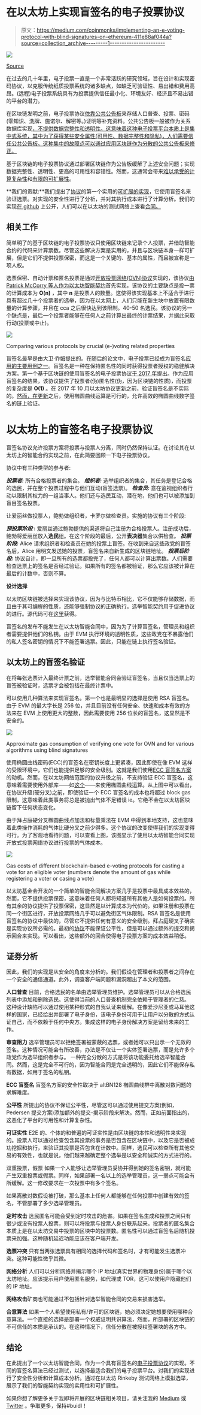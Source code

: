 # 在以太坊上实现盲签名的电子投票协议

> 原文：<https://medium.com/coinmonks/implementing-an-e-voting-protocol-with-blind-signatures-on-ethereum-411e88af044a?source=collection_archive---------1----------------------->

![](img/a1e5d5c7e516b122ec7febd857a836b9.png)

[Source](https://www.brennancenter.org/blog/restore-ex-felons-voting-rights-its-right-thing)

在过去的几十年里，电子投票一直是一个非常活跃的研究领域，旨在设计和实现密码协议，以克服传统纸质投票系统的诸多缺点，如缺乏可验证性、易出错和费用高昂。(远程)电子投票系统具有为投票提供信任最小化、环境友好、经济且不易出错的平台的潜力。

在区块链发明之前，电子投票协议[依靠公共公告板](https://www.usenix.org/legacy/event/sec08/tech/full_papers/adida/adida.pdf)来存储人口普查、投票、密码(零知识、洗牌、施诺尔、解密等。)证明等补充资料。公共公告板一般被作为关系数据库实现[，不提供数据完整性和透明性。这意味着这种电子投票平台本质上是集中式系统，其中为了获得某些安全属性(可用性、数据完整性和隐私)，人们需要信任公共公告板。这种集中的故障点可以通过应用区块链作为分散的公共公告板来修正。](https://www.cs.cornell.edu/projects/civitas/papers/clarkson_civitas_tr.pdf)

基于区块链的电子投票协议通过部署区块链作为公告板缓解了上述安全问题；实现数据完整性、透明性、更高的可用性和容错性。然而，这通常会带来[难以承受的计算复杂性](https://eprint.iacr.org/2017/110.pd)和[有限的可扩展性](https://www.dgalindo.es/mscprojects/yifan.pdf)。

**我们的贡献:**我们提出了[协议](https://eprint.iacr.org/2017/1043.pdf)的第一个实用的[可扩展的实现](https://github.com/itblockchain/evoting)，它使用盲签名来验证选票。对实现的安全性进行了分析，并对其执行成本进行了计算分析。我们的实现[在 github](https://github.com/seresistvanandras/evoting) 上公开，人们可以在以太坊的测试网络上查看[合同。](https://rinkeby.etherscan.io/address/0xa87cd09c77b47c8bd0ad4b6b7af0ea9ce735e36b)

## **相关工作**

简单明了的基于区块链的电子投票协议只使用区块链来记录个人投票，并借助智能合约的代码来计算票数。尽管这些解决方案是实用的，并且与区块链本身一样可扩展，但是它们不提供投票保密，而这是一个关键的、基本的属性，而且被宣称是一项人权。

选票保密、自动计票和匿名投票是通过[开放投票网络(OVN)协议](https://pdfs.semanticscholar.org/e57b/12f582b5f18c197965971fb3d4ef6946e10f.pdf)实现的，该协议[由 Patrick McCorry 等人作为以太坊智能契约](https://eprint.iacr.org/2017/110.pdf)首先实现，该协议的主要缺点是投一票的计算成本为 **O(n)** ，其中 **n** 是投票人的数量。这使得该实现基本上不适合于进行具有超过几十个投票者的选举，因为在以太网上，人们只能在新生块中放置有限数量的计算步骤，并且在 cca 之后很快达到该限制。40-50 名选民。该协议的另一个缺点是，最后一个投票者能够在任何人之前计算出最终的计票结果，并据此采取行动(投票或中止)。

![](img/94597d9b1859bb9bc7dc01fda6f0deb0.png)

Comparing various protocols by crucial (e-)voting related properties

盲签名最早是由大卫·乔姆提出的。在随后的论文中，电子投票已经成为盲签名[应用的主要用例之一](https://people.csail.mit.edu/rivest/voting/papers/Chaum-SecretBallotReceiptsTrueVoterVerifiableElections.pdf)。盲签名是一种在保持匿名性的同时获得投票者授权的稳健解决方案。第一个基于区块链的使用盲签名的电子投票协议[于 2017 年](https://eprint.iacr.org/2017/1043.pdf)提出。作为应用盲签名的结果，该协议提供了投票者(伪)匿名性(伪，因为区块链的性质)，而投票的复杂度是 **O(1)** 。在 2017 年 10 月以太坊协议更新之前，验证盲签名是不实际的。[然而，在更新](https://blog.ethereum.org/2017/10/12/byzantium-hf-announcement/)之后，使用椭圆曲线运算是可行的，允许高效的椭圆曲线数字签名的链上验证。

# 以太坊上的盲签名电子投票协议

盲签名协议允许投票方案将投票与投票人分离，同时仍然保持认证。在讨论其在以太坊上的智能合约实现之前，在此简要回顾一下电子投票协议。

协议中有三种类型的参与者:

***投票者:*** 所有合格投票者的集合。
***组织者:*** 选举组织者的集合，其任务是登记合格的选民，并在整个投票过程中与他们互动(盲签选票)。
***检查员:*** 意在监视组织者行动以限制其权力的一组当事人。他们还与选民互动，潜在地，他们也可以被添加到盲目签名投票。

让爱丽丝做投票人，鲍勃做组织者，卡罗尔做检查员。实施的协议有三个阶段:

***预投票阶段* :** 爱丽丝通过鲍勃提供的渠道将自己注册为合格投票人。注册成功后，鲍勃将爱丽丝放入**选民**组。在这个阶段的最后，公开**表决器**集合以供检查。
***投票阶段:*** Alice 请求组织者和检查员在她的投票上盲签。在收到来自这些政党的盲签名后，Alice 用明文发送她的投票，盲签名来自新生成的区块链地址。
***投票后阶段:*** 协议自计，即一旦所有的选票都投完了，任何人都可以计算出票数。人们需要检查选票上的签名是否经过验证。如果所有的签名都被验证，那么它应该被计算在最后的计数中，否则不算。

**设计选择**

以太坊区块链被选择来实现该协议，因为与比特币相比，它不仅能够存储数据，而且由于其可编程的性质，还能够强制协议的正确执行。选举智能契约用于促进协议的进行。源代码可在[这里](https://github.com/itblockchain/evoting)获得。

盲签名的发布不能发生在以太坊智能合同中，因为为了计算盲签名，管理员和组织者需要提供他们的私钥。由于 EVM 执行环境的透明性质，这些政党在不暴露他们的私人签名密钥的情况下不能签署选票。因此，只能在链上执行签名验证。

## 以太坊上的盲签名验证

在将每张选票计入最终计票之前，选举智能合同会验证盲签名。当且仅当选票上的盲签被验证时，选票才会被包括在最终计票中。

可以使用几种算法来实现盲签名。第一个也是最明显的选择是使用 RSA 盲签名。由于 EVM 的最大字长是 256 位，并且目前没有任何安全、快速和成本有效的方法来在 EVM 上使用更大的整数，因此需要使用 256 位长的盲签名，这显然是不安全的。

![](img/4e1295df096e42342b4ab0c74afb073f.png)

Approximate gas consumption of verifying one vote for OVN and for various algorithms using blind signatures

使用椭圆曲线密码(ECC)的盲签名在密钥长度上更紧凑，因此即使在像 EVM 这样的受限环境中，它们也能提供足够的安全级别。这就是我们使用[ECC 盲签名方案](http://www.isecure-journal.com/article_39171_47f9ec605dd3918c2793565ec21fcd7a.pdf)的动机。然而，在以太坊网络范围的协议升级之前，不支持验证 ECC 盲签名，这意味着需要使用外部库——如[这个](https://github.com/androlo/standard-contracts)——来使用椭圆曲线运算。从上图中可以看出，在协议升级(硬分叉)之前，即使验证一个 ECC 盲签名的成本也将超过 block gas 限制，这意味着此类事务将总是被抛出气体不足错误 ie。它绝不会在以太坊区块链留下任何状态变化。

由于拜占庭硬分叉椭圆曲线点加法和标量乘法在 EVM 中得到本地支持，这也意味着此类操作消耗的气体比硬分叉之前少得多。这个协议的改变使得我们的实现变得可行。为了客观地看待问题，可以查看上图，该图显示了使用以太坊智能合同实现开放式投票网络协议进行投票的气体成本。

![](img/8c2a5c611ea15b95f7c5a683f4ab9e0d.png)

Gas costs of different blockchain-based e-voting protocols for casting a vote for an eligible voter (numbers denote the amount of gas while registering a voter or casing a vote)

以太坊基金会开发的一个简单的智能合同解决方案几乎是投票中最具成本效益的，然而，它不提供投票保密，这意味着任何人都将知道所有其他人是如何投票的。所有其余的协议提供了投票保密，这显然是以计算成本为代价的。如果注册和投票在同一个街区进行，开放投票网络几乎可以避免街区气体限制。RSA 盲签名是使用盲签名的协议中最快的，尽管它不提供任何有意义的安全级别。拜占庭硬叉子确实是实现协议所必需的。最初的[协议](https://eprint.iacr.org/2017/1043.pdf)不能保证公平性，但是可以通过额外的提交和揭示回合来实现。可以看出，这些额外的回合使得电子投票方案的成本效益稍低。

## 证券分析

因此，我们的实现是从安全的角度来分析的。我们假设在管理者和投票者之间存在一个安全的通信通道。此外，调查客户端问题和漏洞超出了本文的范围。

**人口普查**
目前，合格选民的名单由选举管理员维护。选举管理员可以从合格选民列表中添加和删除选民。这使得当前的人口普查机制完全依赖于管理者的仁慈。
这种设计缺陷可以通过使用某种形式的自我认证来缓解。在像爱沙尼亚或马耳他这样的国家，已经给出并部署了电子身份，该电子身份可用于让用户以分散的方式认证自己，而不依赖于任何中央方。集成这样的电子身份解决方案是留给未来的工作。

**审查阻力**
选举管理员可以拒绝签署被蒙蔽的选票，或者她可以只出示一个无效的签名。这种情况可能会有所改善，办法是不仅让一个实体签署选票，而是允许多个政党作为选举组织者参与。
一种完全分散的方式是将该功能委托给选举智能合同。然而，这是完全不可行的，因为智能合同是完全透明的，因此它们不能保存私有数据，如用于签名的私钥。

**ECC 盲签名**
盲签名方案的安全性取决于 altBN128 椭圆曲线群中离散对数问题的求解难度。

**公平性**
所提出的协议不保证公平性，尽管这可以通过使用提交方案(例如，Pedersen 提交方案)添加额外的提交-揭示阶段来解决。然而，正如前面指出的，这恶化了平台的可用性和计算复杂性。

**可证实性**
E2E 的、个体的和普遍的可证实性是由区块链的本性和透明性来实现的。投票人可以通过检查包含其投票的事务是否包含在区块链中，以及它是否被成功挖掘和执行，来验证其投票是否包含在计数中。同样，选民可以检查所有其他交易的有效性，也就是说，他们越来越确定整个选举是以安全和诚实的方式进行的。

双重投票，假票
如果一个人能够让选举管理员妥协并得到她的签名密钥，就可能产生双重投票或假票。同样，如果部署一名以上的选举管理员，这一弱点可能会有所缓解。这一修改要求在一次投票中有多个签名。

如果离散对数假设被打破，那么基本上任何人都能够在任何投票中创建有效的签名，不管部署了多少选举管理员。

**定时攻击**
选民匿名可能会受到定时攻击的危害。如果在签名生成和投票之间只有很少或没有投票人投票，则可以将投票与投票人身份联系起来。投票者的匿名集合本质上是在以太坊交易中投票的区块中的投票数。匿名性可以通过盲签名后随机投票来加强。这种随机延迟功能应该在客户端开发。

**选票冲突**
只有当两张选票具有相同的选择代码和签名时，才有可能发生选票冲突。这种可能性微乎其微。

**网络分析**
人们可以分析网络并揭示哪个 IP 地址(真实世界的物理身份)属于哪个以太坊地址。应该提示用户使用匿名服务，如代理或 TOR，这可以使用户隐藏他们的 IP 地址。

**网络攻击**矿商也可能通过不包括针对选举智能合同的交易来损害选举。

**合意算法**
如果一个人希望使用私有/许可的区块链，她必须决定她想要使用哪种合意算法。一个直接的选择是部署一个权威证明共识算法，然而，所部署的区块链的不可信任的本质是承认的。在这种情况下，信任分散在被授权签署块的各方中。

## 结论

在此提出了一个以太坊智能合同，作为一个具有盲签名的[电子投票协议](https://eprint.iacr.org/2017/1043.pdf)的实现。不同的盲签名算法已经过测试，以选择最适合我们的电子投票平台。对我们的实现进行了安全性分析和计算成本分析。通过在以太坊 Rinkeby 测试网络上模拟选举，展示了我们的智能契约实现的实用性和可扩展性。

如果你想了解更多关于我即将开展的区块链相关项目，请关注我的 [Medium](/@Istvan_A_Seres) 或 [Twitter](https://twitter.com/Istvan_A_Seres) 。争取更多，保持#buidl！